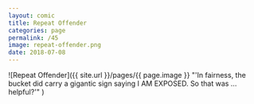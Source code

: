 ```yaml
---
layout: comic
title: Repeat Offender
categories: page
permalink: /45
image: repeat-offender.png
date: 2018-07-08
---
```


![Repeat Offender]({{ site.url }}/pages/{{ page.image }} "'In fairness, the bucket did carry a gigantic sign saying I AM EXPOSED. So that was ... helpful?'" )